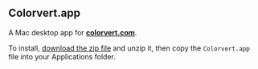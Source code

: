 ## Colorvert.app

A Mac desktop app for **[colorvert.com](https://colorvert.com)**.

To install, [download the zip file](https://github.com/jpederson/colorvert.mac/archive/master.zip) and unzip it, then copy the `Colorvert.app` file into your Applications folder.
